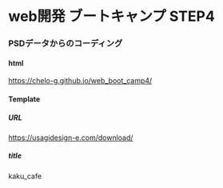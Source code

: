 # web開発 ブートキャンプ STEP4
### PSDデータからのコーディング



#### html

https://chelo-g.github.io/web_boot_camp4/



#### Template

##### URL

https://usagidesign-e.com/download/

##### title

kaku_cafe
